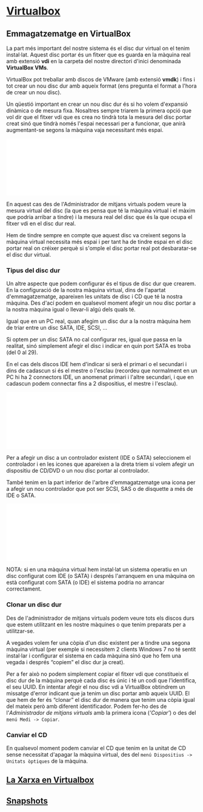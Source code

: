 # [Virtualbox](./README.md)

## Emmagatzematge en VirtualBox

La part més important del nostre sistema és el disc dur virtual on el tenim instal·lat. Aquest disc portar és un fitxer que es guarda en la màquina real amb extensió **vdi** en la carpeta del nostre directori d'inici denominada **VirtualBox VMs**.

VirtualBox pot treballar amb discos de VMware (amb extensió **vmdk**) i fins i tot crear un nou disc dur amb aqueix format (ens pregunta el format a l'hora de crear un nou disc).

Un qüestió important en crear un nou disc dur és si ho volem d'expansió dinàmica o de mesura fixa. Nosaltres sempre triarem la primera opció que vol dir que el fitxer vdi que es crea no tindrà tota la mesura del disc portar creat sinó que tindrà només l'espai necessari per a funcionar, que anirà augmentant-se segons la màquina vaja necessitant més espai.

![Administrador de medis virtuals](./img/adm-med-virt.md)

En aquest cas des de l'Administrador de mitjans virtuals podem veure la mesura virtual del disc (la que es pensa que té la màquina virtual i el màxim que podria arribar a tindre) i la mesura real del disc que és la que ocupa el fitxer vdi en el disc dur real.

Hem de tindre sempre en compte que aquest disc va creixent segons la màquina virtual necessita més espai i per tant ha de tindre espai en el disc portar real on créixer perquè si s'omple el disc portar real pot desbaratar-se el disc dur virtual.

### Tipus del disc dur
Un altre aspecte que podem configurar és el tipus de disc dur que crearem. En la configuració de la nostra màquina virtual, dins de l'apartat d'emmagatzematge, apareixen les unitats de disc i CD que té la nostra màquina. Des d'ací podem en qualsevol moment afegir un nou disc portar a la nostra màquina igual o llevar-li algú dels quals té.

Igual que en un PC real, quan afegim un disc dur a la nostra màquina hem de triar entre un disc SATA, IDE, SCSI, ...

Si optem per un disc SATA no cal configurar res, igual que passa en la realitat, sinó simplement afegir el disc i indicar en quin port SATA es troba (del 0 al 29).

En el cas dels discos IDE hem d'indicar si serà el primari o el secundari i dins de cadascun si és el mestre o l'esclau (recordeu que normalment en un PC hi ha 2 connectors IDE, un anomenat primari i l'altre secundari, i que en cadascun podem connectar fins a 2 dispositius, el mestre i l'esclau).

![Disc SATA](./img/disco-sata.md)

Per a afegir un disc a un controlador existent (IDE o SATA) seleccionem el controlador i en les icones que apareixen a la dreta triem si volem afegir un dispositiu de CD/DVD o un nou disc portar al controlador.

També tenim en la part inferior de l'arbre d'emmagatzematge una icona per a afegir un nou controlador que pot ser SCSI, SAS o de disquette a més de IDE o SATA.

![SATA Controller](./img/control-sata.md)

NOTA: si en una màquina virtual hem instal·lat un sistema operatiu en un disc configurat com IDE (o SATA) i després l'arranquem en una màquina on està configurat com SATA (o IDE) el sistema podria no arrancar correctament.

### Clonar un disc dur
Des de l'administrador de mitjans virtuals podem veure tots els discos durs que estem utilitzant en les nostre màquines o que tenim preparats per a utilitzar-se.

A vegades volem fer una còpia d'un disc existent per a tindre una segona màquina virtual (per exemple si necessitem 2 clients Windows 7 no té sentit instal·lar i configurar el sistema en cada màquina sinó que ho fem una vegada i després “copiem” el disc dur ja creat).

Per a fer això no podem simplement copiar el fitxer vdi que constitueix el disc dur de la màquina perquè cada disc és únic i té un codi que l'identifica, el seu UUID. En intentar afegir el nou disc vdi a VirtualBox obtindrem un missatge d'error indicant que ja tenim un disc portar amb aqueix UUID. El que hem de fer és “clonar” el disc dur de manera que tenim una còpia igual del mateix però amb diferent identificador. Podem fer-ho des de l'_Administrador de mitjans virtuals_ amb la primera icona (_'Copiar'_) o des del `menú Medi -> Copiar`.

### Canviar el CD
En qualsevol moment podem canviar el CD que tenim en la unitat de CD sense necessitat d'apagar la màquina virtual, des del `menú Dispositius -> Unitats òptiques` de la màquina.

## [La Xarxa en Virtualbox](./xarxa.md)

## [Snapshots](./snapshots.md)
